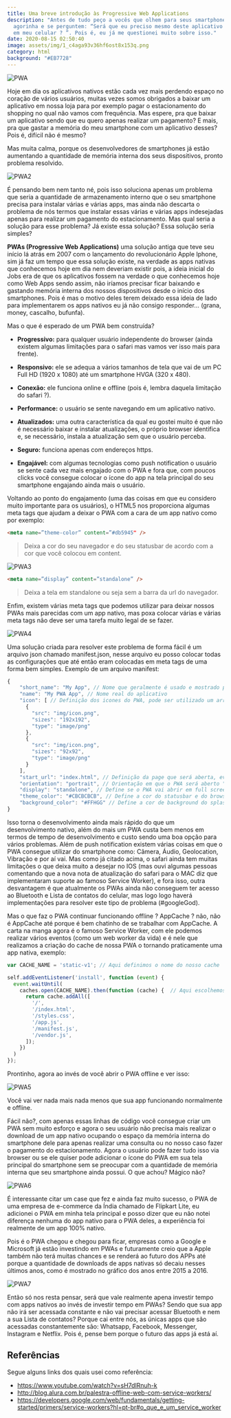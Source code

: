 ```yaml
---
title: Uma breve introdução às Progressive Web Applications
description: "Antes de tudo peço a vocês que olhem para seus smartphones
  agorinha e se perguntem: “Será que eu preciso mesmo deste aplicativo instalado
  em meu celular ? ”. Pois é, eu já me questionei muito sobre isso."
date: 2020-08-15 02:50:40
image: assets/img/1_c4aga93v36hf6ost8x153q.png
category: html
background: "#EB7728"
---
```

![PWA](/assets/img/pwa.png)

Hoje em dia os aplicativos nativos estão cada vez mais perdendo espaço no coração de vários usuários, muitas vezes somos obrigados a baixar um aplicativo em nossa loja para por exemplo pagar o estacionamento do shopping no qual não vamos com frequência. Mas espere, pra que baixar um aplicativo sendo que eu quero apenas realizar um pagamento? E mais, pra que gastar a memória do meu smartphone com um aplicativo desses? Pois é, difícil não é mesmo?

Mas muita calma, porque os desenvolvedores de smartphones já estão aumentando a quantidade de memória interna dos seus dispositivos, pronto problema resolvido.

![PWA2](/assets/gifs/pwa2.gif)

É pensando bem nem tanto né, pois isso soluciona apenas um problema que seria a quantidade de armazenamento interno que o seu smartphone precisa para instalar várias e várias apps, mas ainda não descarta o problema de nós termos que instalar essas várias e várias apps indesejadas apenas para realizar um pagamento do estacionamento. Mas qual seria a solução para esse problema? Já existe essa solução? Essa solução seria simples?

**PWAs (Progressive Web Applications)** uma solução antiga que teve seu início lá atrás em 2007 com o lançamento do revolucionário Apple Iphone, sim já faz um tempo que essa solução existe, na verdade as apps nativas que conhecemos hoje em dia nem deveriam existir pois, a ideia inicial do Jobs era de que os aplicativos fossem na verdade o que conhecemos hoje como Web Apps sendo assim, não iríamos precisar ficar baixando e gastando memória interna dos nossos dispositivos desde o início dos smartphones. Pois é mas o motivo deles terem deixado essa ideia de lado para implementarem os apps nativos eu já não consigo responder… (grana, money, cascalho, bufunfa).

Mas o que é esperado de um PWA bem construída?

- **Progressivo:** para qualquer usuário independente do browser (ainda existem algumas limitações para o safari mas vamos ver isso mais para frente).

- **Responsivo:** ele se adequa a vários tamanhos de tela que vai de um PC Full HD (1920 x 1080) até um smartphone HVGA (320 x 480).

- **Conexão:** ele funciona online e offline (pois é, lembra daquela limitação do safari ?).

- **Performance:** o usuário se sente navegando em um aplicativo nativo.

- **Atualizados:** uma outra característica da qual eu gostei muito é que não é necessário baixar e instalar atualizações, o próprio browser identifica e, se necessário, instala a atualização sem que o usuário perceba.

- **Seguro:** funciona apenas com endereços https.

- **Engajável:** com algumas tecnologias como push notification o usuário se sente cada vez mais engajado com o PWA e fora que, com poucos clicks você consegue colocar o ícone do app na tela principal do seu smartphone engajando ainda mais o usuário.

Voltando ao ponto do engajamento (uma das coisas em que eu considero muito importante para os usuários), o HTML5 nos proporciona algumas meta tags que ajudam a deixar o PWA com a cara de um app nativo como por exemplo:

```html
<meta name=”theme-color” content=”#db5945" />
```

> Deixa a cor do seu navegador e do seu statusbar de acordo com a cor que você colocou em content.

![PWA3](/assets/img/pwa3.jpeg)

```html
<meta name=”display” content=”standalone” />
```

> Deixa a tela em standalone ou seja sem a barra da url do navegador.

Enfim, existem várias meta tags que podemos utilizar para deixar nossos PWAs mais parecidas com um app nativo, mas poxa colocar várias e várias meta tags não deve ser uma tarefa muito legal de se fazer.

![PWA4](/assets/gifs/pwa4.gif)

Uma solução criada para resolver este problema de forma fácil é um arquivo json chamado manifest.json, nesse arquivo eu posso colocar todas as configurações que até então eram colocadas em meta tags de uma forma bem simples. Exemplo de um arquivo manifest:

```javascript
{
    "short_name": "My App", // Nome que geralmente é usado e mostrado para o usuário
    "name": "My PWA App", // Nome real do aplicativo
    "icon": [ // Definição dos icones do PWA, pode ser utilizado um array de icones com tamanhos diferentes
      {
        "src": "img/icon.png",
        "sizes": "192x192",
        "type": "image/png"
      },
      {
        "src": "img/icon.png",
        "sizes": "92x92",
        "type": "image/png"
      }
    ],
    "start_url": "index.html", // Definição da page que será aberta, evita que a PWA abra em uma page no meio do processo
    "orientation": "portrait", // Orientação em que o PWA será aberto "portrait" ou "landspace"
    "display": "standalone", // Define se o PWA vai abrir em full screen (sem a barra de url) ou se ele vai abrir em normal mode (com a barra de url do browser)
    "theme_color": "#CBCBCBCB", // Define a cor do statusbar e do browser
    "background_color": "#FFHGG" // Define a cor de background do splash screen
}
```

Isso torna o desenvolvimento ainda mais rápido do que um desenvolvimento nativo, além do mais um PWA custa bem menos em termos de tempo de desenvolvimento e custo sendo uma boa opção para vários problemas. Além de push notification existem várias coisas em que o PWA consegue utilizar do smartphone como: Câmera, Áudio, Geolocation, Vibração e por aí vai. Mas como já citado acima, o safari ainda tem muitas limitações o que deixa muito a desejar no IOS (mas ouvi algumas pessoas comentando que a nova nota de atualização do safari para o MAC diz que implementaram suporte ao famoso Service Worker), e fora isso, outra desvantagem é que atualmente os PWAs ainda não conseguem ter acesso ao Bluetooth e Lista de contatos do celular, mas logo logo haverá implementações para resolver este tipo de problema (#googleGod).

Mas o que faz o PWA continuar funcionando offline ? AppCache ? não, não é AppCache até porque é bem chatinho de se trabalhar com AppCache. A carta na manga agora é o famoso Service Worker, com ele podemos realizar vários eventos (como um web worker da vida) e é nele que realizamos a criação do cache de nossa PWA o tornando praticamente uma app nativa, exemplo:

```javascript
var CACHE_NAME = 'static-v1'; // Aqui definimos o nome do nosso cache

self.addEventListener('install', function (event) {
  event.waitUntil(
    caches.open(CACHE_NAME).then(function (cache) {  // Aqui escolhemos os arquivos que deverão ser guardados em cache 
      return cache.addAll([
        '/',
        '/index.html',
        '/styles.css',
        '/app.js',
        '/manifest.js',
        '/vendor.js',
      ]);
    })
  )
});
```

Prontinho, agora ao invés de você abrir o PWA offline e ver isso:

![PWA5](/assets/img/pwa5.jpeg)

Você vai ver nada mais nada menos que sua app funcionando normalmente e offline.

Fácil não?, com apenas essas linhas de código você consegue criar um PWA sem muito esforço e agora o seu usuário não precisa mais realizar o download de um app nativo ocupando o espaço da memória interna do smartphone dele para apenas realizar uma consulta ou no nosso caso fazer o pagamento do estacionamento. Agora o usuário pode fazer tudo isso via browser ou se ele quiser pode adicionar o ícone do PWA em sua tela principal do smartphone sem se preocupar com a quantidade de memória interna que seu smartphone ainda possui. O que achou? Mágico não?

![PWA6](/assets/gifs/pwa6.gif)

É interessante citar um case que fez e ainda faz muito sucesso, o PWA de uma empresa de e-commerce da Índia chamado de Flipkart Lite, eu adicionei o PWA em minha tela principal e posso dizer que eu não notei diferença nenhuma do app nativo para o PWA deles, a experiência foi realmente de um app 100% nativo.

Pois é o PWA chegou e chegou para ficar, empresas como a Google e Microsoft já estão investindo em PWAs e futuramente creio que a Apple também não terá muitas chances e se renderá ao futuro dos APPs até porque a quantidade de downloads de apps nativas só decaiu nesses últimos anos, como é mostrado no gráfico dos anos entre 2015 a 2016.

![PWA7](/assets/img/pwa7.png)

Então só nos resta pensar, será que vale realmente apena investir tempo com apps nativos ao invés de investir tempo em PWAs? Sendo que sua app não irá ser acessada constante e não vai precisar acessar Bluetooth e nem a sua Lista de contatos? Porque cai entre nós, as únicas apps que são acessadas constantemente são: Whatsapp, Facebook, Messenger, Instagram e Netflix. Pois é, pense bem porque o futuro das apps já está aí.

## Referências

Segue alguns links dos quais usei como referência:

- https://www.youtube.com/watch?v=sH7dlRnuh-k
- http://blog.alura.com.br/palestra-offline-web-com-service-workers/
- https://developers.google.com/web/fundamentals/getting-started/primers/service-workers?hl=pt-br#o_que_e_um_service_worker